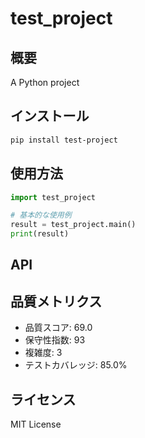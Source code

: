 # test_project

## 概要
A Python project

## インストール
```bash
pip install test-project
```

## 使用方法
```python
import test_project

# 基本的な使用例
result = test_project.main()
print(result)
```

## API

## 品質メトリクス
- 品質スコア: 69.0
- 保守性指数: 93
- 複雑度: 3
- テストカバレッジ: 85.0%

## ライセンス
MIT License

